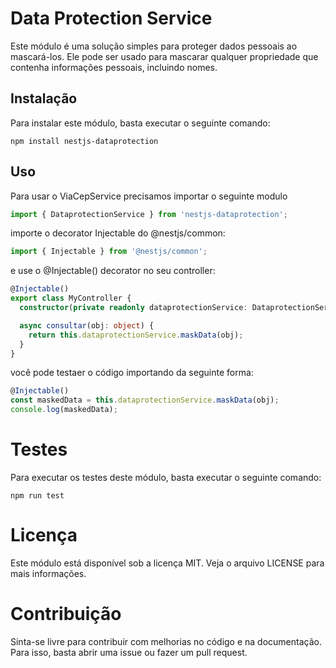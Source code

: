 # Data Protection Service

Este módulo é uma solução simples para proteger dados pessoais ao mascará-los. Ele pode ser usado para mascarar qualquer propriedade que contenha informações pessoais, incluindo nomes.

## Instalação

Para instalar este módulo, basta executar o seguinte comando:

```ssh
npm install nestjs-dataprotection
```

## Uso

Para usar o ViaCepService precisamos importar o seguinte modulo


```ts
import { DataprotectionService } from 'nestjs-dataprotection';

```

importe o decorator Injectable do @nestjs/common:


```ts
import { Injectable } from '@nestjs/common';

```

e use o  @Injectable() decorator no seu controller:


```ts
@Injectable()
export class MyController {
  constructor(private readonly dataprotectionService: DataprotectionService) {}

  async consultar(obj: object) {
    return this.dataprotectionService.maskData(obj);
  }
}


```

você pode testaer o código importando da seguinte forma:



```ts
@Injectable()
const maskedData = this.dataprotectionService.maskData(obj);
console.log(maskedData);

```

# Testes

Para executar os testes deste módulo, basta executar o seguinte comando:

```ssh
npm run test
```

# Licença

Este módulo está disponível sob a licença MIT. Veja o arquivo LICENSE para mais informações.

# Contribuição

Sinta-se livre para contribuir com melhorias no código e na documentação. Para isso, basta abrir uma issue ou fazer um pull request.